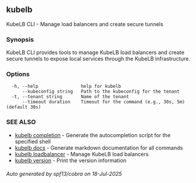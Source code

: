 ## kubelb

KubeLB CLI - Manage load balancers and create secure tunnels

### Synopsis

KubeLB CLI provides tools to manage KubeLB load balancers and create secure tunnels
to expose local services through the KubeLB infrastructure.

### Options

```
  -h, --help                help for kubelb
      --kubeconfig string   Path to the kubeconfig for the tenant
  -t, --tenant string       Name of the tenant
      --timeout duration    Timeout for the command (e.g., 30s, 5m) (default 30s)
```

### SEE ALSO

* [kubelb completion](kubelb_completion.md)	 - Generate the autocompletion script for the specified shell
* [kubelb docs](kubelb_docs.md)	 - Generate markdown documentation for all commands
* [kubelb loadbalancer](kubelb_loadbalancer.md)	 - Manage KubeLB load balancers
* [kubelb version](kubelb_version.md)	 - Print the version information

###### Auto generated by spf13/cobra on 18-Jul-2025
